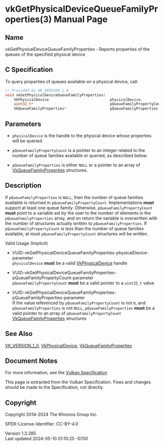 # vkGetPhysicalDeviceQueueFamilyProperties(3) Manual Page

## Name

vkGetPhysicalDeviceQueueFamilyProperties - Reports properties of the
queues of the specified physical device



## <a href="#_c_specification" class="anchor"></a>C Specification

To query properties of queues available on a physical device, call:

``` c
// Provided by VK_VERSION_1_0
void vkGetPhysicalDeviceQueueFamilyProperties(
    VkPhysicalDevice                            physicalDevice,
    uint32_t*                                   pQueueFamilyPropertyCount,
    VkQueueFamilyProperties*                    pQueueFamilyProperties);
```

## <a href="#_parameters" class="anchor"></a>Parameters

- `physicalDevice` is the handle to the physical device whose properties
  will be queried.

- `pQueueFamilyPropertyCount` is a pointer to an integer related to the
  number of queue families available or queried, as described below.

- `pQueueFamilyProperties` is either `NULL` or a pointer to an array of
  [VkQueueFamilyProperties](https://registry.khronos.org/vulkan/specs/1.3-extensions/man/html/VkQueueFamilyProperties.html) structures.

## <a href="#_description" class="anchor"></a>Description

If `pQueueFamilyProperties` is `NULL`, then the number of queue families
available is returned in `pQueueFamilyPropertyCount`. Implementations
**must** support at least one queue family. Otherwise,
`pQueueFamilyPropertyCount` **must** point to a variable set by the user
to the number of elements in the `pQueueFamilyProperties` array, and on
return the variable is overwritten with the number of structures
actually written to `pQueueFamilyProperties`. If
`pQueueFamilyPropertyCount` is less than the number of queue families
available, at most `pQueueFamilyPropertyCount` structures will be
written.

Valid Usage (Implicit)

- <a
  href="#VUID-vkGetPhysicalDeviceQueueFamilyProperties-physicalDevice-parameter"
  id="VUID-vkGetPhysicalDeviceQueueFamilyProperties-physicalDevice-parameter"></a>
  VUID-vkGetPhysicalDeviceQueueFamilyProperties-physicalDevice-parameter  
  `physicalDevice` **must** be a valid
  [VkPhysicalDevice](https://registry.khronos.org/vulkan/specs/1.3-extensions/man/html/VkPhysicalDevice.html) handle

- <a
  href="#VUID-vkGetPhysicalDeviceQueueFamilyProperties-pQueueFamilyPropertyCount-parameter"
  id="VUID-vkGetPhysicalDeviceQueueFamilyProperties-pQueueFamilyPropertyCount-parameter"></a>
  VUID-vkGetPhysicalDeviceQueueFamilyProperties-pQueueFamilyPropertyCount-parameter  
  `pQueueFamilyPropertyCount` **must** be a valid pointer to a
  `uint32_t` value

- <a
  href="#VUID-vkGetPhysicalDeviceQueueFamilyProperties-pQueueFamilyProperties-parameter"
  id="VUID-vkGetPhysicalDeviceQueueFamilyProperties-pQueueFamilyProperties-parameter"></a>
  VUID-vkGetPhysicalDeviceQueueFamilyProperties-pQueueFamilyProperties-parameter  
  If the value referenced by `pQueueFamilyPropertyCount` is not `0`, and
  `pQueueFamilyProperties` is not `NULL`, `pQueueFamilyProperties`
  **must** be a valid pointer to an array of `pQueueFamilyPropertyCount`
  [VkQueueFamilyProperties](https://registry.khronos.org/vulkan/specs/1.3-extensions/man/html/VkQueueFamilyProperties.html) structures

## <a href="#_see_also" class="anchor"></a>See Also

[VK_VERSION_1_0](https://registry.khronos.org/vulkan/specs/1.3-extensions/man/html/VK_VERSION_1_0.html),
[VkPhysicalDevice](https://registry.khronos.org/vulkan/specs/1.3-extensions/man/html/VkPhysicalDevice.html),
[VkQueueFamilyProperties](https://registry.khronos.org/vulkan/specs/1.3-extensions/man/html/VkQueueFamilyProperties.html)

## <a href="#_document_notes" class="anchor"></a>Document Notes

For more information, see the <a
href="https://registry.khronos.org/vulkan/specs/1.3-extensions/html/vkspec.html#vkGetPhysicalDeviceQueueFamilyProperties"
target="_blank" rel="noopener">Vulkan Specification</a>

This page is extracted from the Vulkan Specification. Fixes and changes
should be made to the Specification, not directly.

## <a href="#_copyright" class="anchor"></a>Copyright

Copyright 2014-2024 The Khronos Group Inc.

SPDX-License-Identifier: CC-BY-4.0

Version 1.3.285  
Last updated 2024-05-10 01:10:25 -0700
